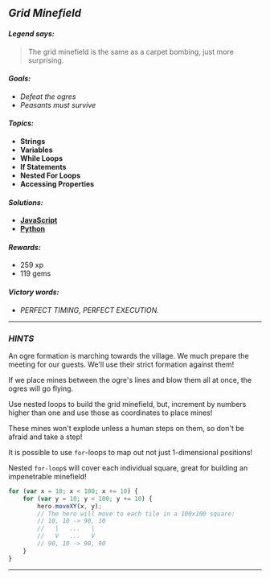 ## _Grid Minefield_

#### _Legend says:_
> The grid minefield is the same as a carpet bombing, just more surprising.

#### _Goals:_
+ _Defeat the ogres_
+ _Peasants must survive_

#### _Topics:_
+ **Strings**
+ **Variables**
+ **While Loops**
+ **If Statements**
+ **Nested For Loops**
+ **Accessing Properties**

#### _Solutions:_
+ **[JavaScript](gridMinefield.js)**
+ **[Python](grid_minefield.py)**

#### _Rewards:_
+ 259 xp
+ 119 gems

#### _Victory words:_
+ _PERFECT TIMING, PERFECT EXECUTION._

___

### _HINTS_

An ogre formation is marching towards the village. We much prepare the meeting for our guests. We'll use their strict formation against them!

If we place mines between the ogre's lines and blow them all at once, the ogres will go flying.

Use nested loops to build the grid minefield, but, increment by numbers higher than one and use those as coordinates to place mines!

These mines won't explode unless a human steps on them, so don't be afraid and take a step!

It is possible to use `for`-loops to map out not just 1-dimensional positions!

Nested `for-loop`s will cover each individual square, great for building an impenetrable minefield!

```javascript
for (var x = 10; x < 100; x += 10) {
    for (var y = 10; y < 100; y += 10) {
        hero.moveXY(x, y);
        // The hero will move to each tile in a 100x100 square:
        // 10, 10 -> 90, 10
        //   |   ...   |
        //   V   ...   V
        // 90, 10 -> 90, 90
    }
}
```

___
